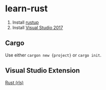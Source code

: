 # learn-rust

1. Install [rustup](https://www.rust-lang.org/en-US/install.html)
1. Install [Visual Studio 2017](https://visualstudio.microsoft.com/downloads/)

## Cargo

Use either `cargon new {project}` or `cargo init`.

## Visual Studio Extension

[Rust (rls)](https://marketplace.visualstudio.com/items?itemName=rust-lang.rust)
